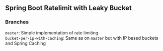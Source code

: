 ## Spring Boot Ratelimit with Leaky Bucket

### Branches
`master`: Simple implementation of rate limiting <br>
`bucket-per-ip-with-caching`: Same as on `master` but with IP based buckets and Spring Caching
